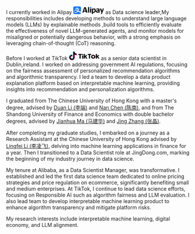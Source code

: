 I currently worked in  Alipay <img src='./images/alipay1.png' style='width: 6em;'> as Data science leader,My responsibilities includes developing  methods to understand large language models (LLMs) by explainable methods ,build tools to efficiently evaluate the effectiveness of novel LLM-generated agents, and monitor models for misaligned or potentially dangerous behavior, with a strong emphasis on leveraging chain-of-thought (CoT) reasoning. 

Before I  worked at TikTok <img src='./images/Tiktok.png' style='width: 6em;'> as a senior data scientist in Dublin,ireland. I worked on addressing government AI regulations, focusing on the fairness assessment of personalized recommendation algorithms and algorithmic transparency. I led a team to develop a data product explanation platform based on interpretable machine learning, providing insights into recommendation and personalization algorithms.

I graduated from The Chinese University of Hong Kong with a master's degree, advised by [Duan Li (李端)](https://www1.se.cuhk.edu.hk/~dli/) and [Nan Chen (陈南)](https://www1.se.cuhk.edu.hk/~nchenweb/), and from The Shandong University of Finance and Economics with double bachelor degrees, advised by [Jianhua Ma (马建华)](https://gkgc.sdufe.edu.cn/info/1117/7102.htm) and [Jing Zhang (张晶)](https://jinrong.sdufe.edu.cn/info/1162/4587.htm).

After completing my graduate studies, I embarked on a journey as a Research Assistant at the Chinese University of Hong Kong advised by [Lingfei Li (李凌飞)](https://www.se.cuhk.edu.hk/people/academic-staff/prof-li-lingfei/), delving into machine learning applications in finance for a year. Then I transitioned to a Data Scientist role at JingDong.com, marking the beginning of my industry journey in data science.

My tenure at Alibaba, as a Data Scientist Manager, was transformative. I established and led the first data science team dedicated to online pricing strategies and price regulation on ecommerce, significantly benefiting small and medium enterprises. At TikTok, I continue to lead data science efforts, focusing on Responsible AI such as algorithm fairness and LLM evaluation. I also lead team to develop interpretable machine learning product to enhance algorithm transparency and mitigate platform risks.

My research interests include interpretable machine learning, digital economy, and LLM alignment.

